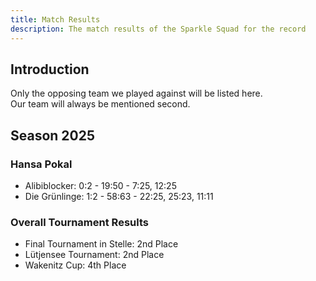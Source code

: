```yaml
---
title: Match Results  
description: The match results of the Sparkle Squad for the record  
---
```


## Introduction
Only the opposing team we played against will be listed here.  
Our team will always be mentioned second.

## Season 2025

### Hansa Pokal

- Alibiblocker: 0:2 - 19:50 - 7:25, 12:25
- Die Grünlinge: 1:2 - 58:63 - 22:25, 25:23, 11:11

### Overall Tournament Results

- Final Tournament in Stelle: 2nd Place
- Lütjensee Tournament: 2nd Place
- Wakenitz Cup: 4th Place
